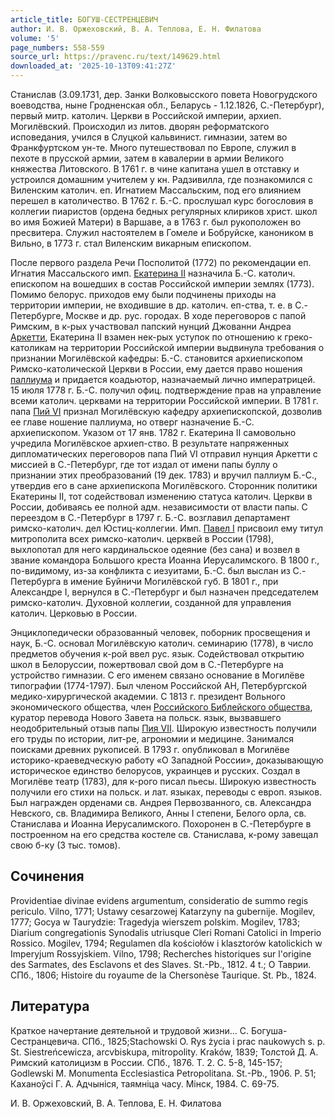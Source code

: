 ```yaml
---
article_title: БОГУШ-СЕСТРЕНЦЕВИЧ
author: И. В. Оржеховский, В. А. Теплова, Е. Н. Филатова
volume: '5'
page_numbers: 558-559
source_url: https://pravenc.ru/text/149629.html
downloaded_at: '2025-10-13T09:41:27Z'
---
```


Станислав (3.09.1731, дер. Занки Волковысского повета Новогрудского воеводства, ныне Гродненская обл., Беларусь - 1.12.1826, С.-Петербург), первый митр. католич. Церкви в Российской империи, архиеп. Могилёвский. Происходил из литов. дворян реформатского исповедания, учился в Слуцкой кальвинист. гимназии, затем во Франкфуртском ун-те. Много путешествовал по Европе, служил в пехоте в прусской армии, затем в кавалерии в армии Великого княжества Литовского. В 1761 г. в чине капитана ушел в отставку и устроился домашним учителем у кн. Радзивилла, где познакомился с Виленским католич. еп. Игнатием Массальским, под его влиянием перешел в католичество. В 1762 г. Б.-С. прослушал курс богословия в коллегии пиаристов (ордена бедных регулярных клириков христ. школ во имя Божией Матери) в Варшаве, а в 1763 г. был рукоположен во пресвитера. Служил настоятелем в Гомеле и Бобруйске, каноником в Вильно, в 1773 г. стал Виленским викарным епископом.

После первого раздела Речи Посполитой (1772) по рекомендации еп. Игнатия Массальского имп. [Екатерина II](<https://pravenc.ru/text/Екатерина II.html>) назначила Б.-С. католич. епископом на вошедших в состав Российской империи землях (1773). Помимо белорус. приходов ему были подчинены приходы на территории империи, не входившие в др. католич. еп-ства, т. е. в С.-Петербурге, Москве и др. рус. городах. В ходе переговоров с папой Римским, в к-рых участвовал папский нунций Джованни Андреа [Аркетти](https://pravenc.ru/text/Аркетти.html), Екатерина II взамен нек-рых уступок по отношению к греко-католикам на территории Российской империи выдвинула требования о признании Могилёвской кафедры: Б.-С. становится архиепископом Римско-католической Церкви в России, ему дается право ношения [паллиума](https://pravenc.ru/text/паллиума.html) и придается коадьютор, назначаемый лично императрицей. 15 июля 1778 г. Б.-С. получил офиц. подтверждение прав на управление всеми католич. церквами на территории Российской империи. В 1781 г. папа [Пий VI](<https://pravenc.ru/text/Пий VI.html>) признал Могилёвскую кафедру архиепископской, дозволив ее главе ношение паллиума, но отверг назначение Б.-С. архиепископом. Указом от 17 янв. 1782 г. Екатерина II самовольно учредила Могилёвское архиеп-ство. В результате напряженных дипломатических переговоров папа Пий VI отправил нунция Аркетти с миссией в С.-Петербург, где тот издал от имени папы буллу о признании этих преобразований (19 дек. 1783) и вручил паллиум Б.-С., утвердив его в сане архиепископа Могилёвского. Сторонник политики Екатерины II, тот содействовал изменению статуса католич. Церкви в России, добиваясь ее полной адм. независимости от власти папы. С переездом в С.-Петербург в 1797 г. Б.-С. возглавил департамент римско-католич. дел Юстиц-коллегии. Имп. [Павел I](<https://pravenc.ru/text/Павел I.html>) присвоил ему титул митрополита всех римско-католич. церквей в России (1798), выхлопотал для него кардинальское одеяние (без сана) и возвел в звание командора Большого креста Иоанна Иерусалимского. В 1800 г., по-видимому, из-за конфликта с иезуитами, Б.-С. был выслан из С.-Петербурга в имение Буйничи Могилёвской губ. В 1801 г., при Александре I, вернулся в С.-Петербург и был назначен председателем римско-католич. Духовной коллегии, созданной для управления католич. Церковью в России.

Энциклопедически образованный человек, поборник просвещения и наук, Б.-С. основал Могилёвскую католич. семинарию (1778), в число предметов обучения к-рой ввел рус. язык. Содействовал открытию школ в Белоруссии, пожертвовал свой дом в С.-Петербурге на устройство гимназии. С его именем связано основание в Могилёве типографии (1774-1797). Был членом Российской АН, Петербургской медико-хирургической академии. С 1813 г. президент Вольного экономического общества, член [Российского Библейского общества](<https://pravenc.ru/text/Российского Библейского общества.html>), куратор перевода Нового Завета на польск. язык, вызвавшего неодобрительный отзыв папы [Пия VII](<https://pravenc.ru/text/Пий VII.html>). Широкую известность получили его труды по истории, лит-ре, агрономии и медицине. Занимался поисками древних рукописей. В 1793 г. опубликовал в Могилёве историко-краеведческую работу «О Западной России», доказывающую историческое единство белорусов, украинцев и русских. Создал в Могилёве театр (1783), для к-рого писал пьесы. Широкую известность получили его стихи на польск. и лат. языках, переводы с европ. языков. Был награжден орденами св. Андрея Первозванного, св. Александра Невского, св. Владимира Великого, Анны I степени, Белого орла, св. Станислава и Иоанна Иерусалимского. Похоронен в С.-Петербурге в построенном на его средства костеле св. Станислава, к-рому завещал свою б-ку (3 тыс. томов).

## Сочинения

Providentiae divinae evidens argumentum, consideratio de summo regis periculo. Vilno, 1771; Ustawy cesarzowej Katarzyny na gubernije. Mogilev, 1777; Gocya w Taurydzie: Tragedyja wierszem polskim. Mogilev, 1783; Diarium congregationis Synodalis utriusque Cleri Romani Catolici in Imperio Rossico. Mogilev, 1794; Regulamen dla kościołów i klasztorów katolickich w Imperyjum Rossyjskiem. Vilno, 1798; Recherches historiques sur l'origine des Sarmates, des Esclavons et des Slaves. St.-Pb., 1812. 4 t.; О Таврии. СПб., 1806; Histoire du royaume de la Chersonèse Taurique. St. Pb., 1824.

## Литература

Краткое начертание деятельной и трудовой жизни... С. Богуша-Сестранцевича. СПб., 1825;Stachowski O. Rys życia i prac naukowych s. p. St. Siestreńcewicza, arcvbiskupa, mitropolity. Kraków, 1839; Толстой Д. А. Римский католицизм в России. СПб., 1876. Т. 2. С. 5-8, 145-157; Godlewski M. Monumenta Ecclesiastica Petropolitana. St.-Pb., 1906. P. 51; Каханоўсi Г. А. Адчынiся, таямнiца часу. Мiнск, 1984. С. 69-75.

И. В. Оржеховский, В. А. Теплова, Е. Н. Филатова
